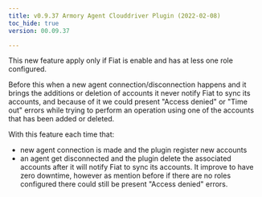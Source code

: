 ```yaml
---
title: v0.9.37 Armory Agent Clouddriver Plugin (2022-02-08)
toc_hide: true
version: 00.09.37

---
```


This new feature apply only if Fiat is enable and has at less one role configured.

Before this when a new agent connection/disconnection happens and it brings the additions or deletion of accounts it never notify Fiat to sync its accounts, and because of it we could present "Access denied" or "Time out" errors while trying to perform an operation using one of the accounts that has been added or deleted.

With this feature each time that:
-  new agent connection is made and the plugin register new accounts
-  an agent get disconnected and the plugin delete the associated accounts
after it will notify Fiat to sync its accounts. 
It  improve to have zero downtime, however as mention before if there are no roles configured there could still be present "Access denied" errors.


